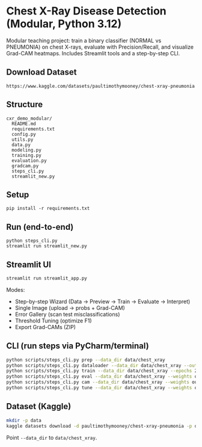 
# Chest X-Ray Disease Detection (Modular, Python 3.12)

Modular teaching project: train a binary classifier (NORMAL vs PNEUMONIA) on chest X-rays, evaluate with Precision/Recall, and visualize Grad-CAM heatmaps. Includes Streamlit tools and a step-by-step CLI.

## Download Dataset
```
https://www.kaggle.com/datasets/paultimothymooney/chest-xray-pneumonia
```

## Structure
```
cxr_demo_modular/
  README.md
  requirements.txt
  config.py
  utils.py
  data.py
  modeling.py
  training.py
  evaluation.py
  gradcam.py
  steps_cli.py
  streamlit_new.py
```
## Setup
```
pip install -r requirements.txt
```

## Run (end-to-end)
```
python steps_cli.py
streamlit run streamlit_new.py
```

## Streamlit UI
```bash
streamlit run streamlit_app.py
```
Modes:
- Step-by-step Wizard (Data → Preview → Train → Evaluate → Interpret)
- Single Image (upload → probs + Grad-CAM)
- Error Gallery (scan test misclassifications)
- Threshold Tuning (optimize F1)
- Export Grad-CAMs (ZIP)

## CLI (run steps via PyCharm/terminal)
```bash
python scripts/steps_cli.py prep --data_dir data/chest_xray
python scripts/steps_cli.py dataloader --data_dir data/chest_xray --out_dir outputs
python scripts/steps_cli.py train --data_dir data/chest_xray --epochs 2 --freeze_epochs 1 --out_dir outputs --save_model
python scripts/steps_cli.py eval --data_dir data/chest_xray --weights outputs/cxr_resnet18.pt --out_dir outputs
python scripts/steps_cli.py cam --data_dir data/chest_xray --weights outputs/cxr_resnet18.pt --out_dir outputs --num 8
python scripts/steps_cli.py tune --data_dir data/chest_xray --weights outputs/cxr_resnet18.pt --out_dir outputs
```

## Dataset (Kaggle)
```bash
mkdir -p data
kaggle datasets download -d paultimothymooney/chest-xray-pneumonia -p data --unzip
```
Point `--data_dir` to `data/chest_xray`.
